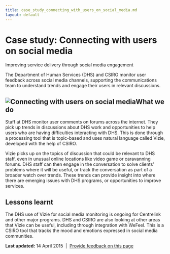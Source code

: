 ```yaml
---
title: case_study_connecting_with_users_on_social_media.md
layout: default
---
```

Case study: Connecting with users on social media
=================================================

Improving service delivery through social media engagement

The Department of Human Services (DHS) and CSIRO monitor user feedback across social media channels, supporting the communications team to understand trends and engage their users in relevant discussions.

![Connecting with users on social media](../../sites/g/files/net466/f/styles/large/public/case+delivery.jpg%3Fitok=xG844peF "Connecting with customers on social media")What we do
----------------------------------------------------------------------------------------------------------------------------------------------------------------------------------

Staff at DHS monitor user comments on forums across the internet. They pick up trends in discussions about DHS work and opportunities to help users who are having difficulties interacting with DHS. This is done through a processing tool that is topic-based and uses natural language called Vizie, developed with the help of CSIRO.

Vizie picks up on the topics of discussion that could be relevant to DHS staff, even in unusual online locations like video game or caravanning forums. DHS staff can then engage in the conversation to solve clients’ problems where it will be useful, or track the conversation as part of a broader watch over trends. These trends can provide insight into where there are emerging issues with DHS programs, or opportunities to improve services.

Lessons learnt
--------------

The DHS use of Vizie for social media monitoring is ongoing for Centrelink and other major programs. DHS and CSIRO are also looking at other areas that Vizie can be useful, including through integration with WeFeel. This is a CSIRO tool that tracks the mood and emotions expressed in social media communities. 

**Last updated:** 14 April 2015  |  [Provide feedback on this page](../../feedback%3Furl_from=Connectingwithcustomersonsocialmedia.html)

